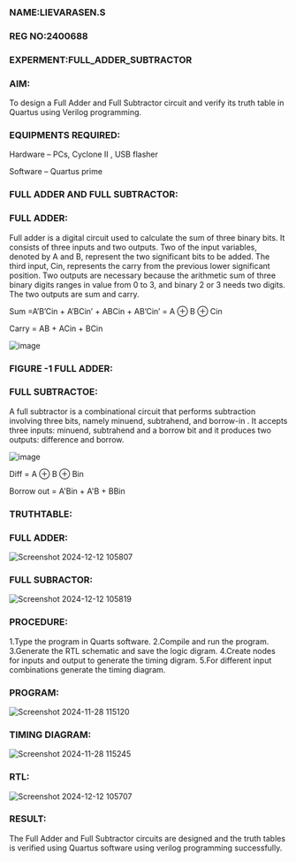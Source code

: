 ### NAME:LIEVARASEN.S

### REG NO:2400688

### EXPERMENT:FULL_ADDER_SUBTRACTOR

### AIM:

To design a Full Adder and Full Subtractor circuit and verify its truth table in Quartus using Verilog programming.

### EQUIPMENTS REQUIRED:

Hardware – PCs, Cyclone II , USB flasher

Software – Quartus prime

### FULL ADDER AND FULL SUBTRACTOR:

### FULL ADDER:

Full adder is a digital circuit used to calculate the sum of three binary bits. It consists of three inputs and two outputs. Two of the input variables, denoted by A and B, represent the two significant bits to be added. The third input, Cin, represents the carry from the previous lower significant position. Two outputs are necessary because the arithmetic sum of three binary digits ranges in value from 0 to 3, and binary 2 or 3 needs two digits. The two outputs are sum and carry.

Sum =A’B’Cin + A’BCin’ + ABCin + AB’Cin’ = A ⊕ B ⊕ Cin 

Carry = AB + ACin + BCin

![image](https://github.com/naavaneetha/FULL_ADDER_SUBTRACTOR/assets/154305477/0f30ba51-5ffb-4198-845f-18e054f675e7)

### FIGURE -1 FULL ADDER:

### FULL SUBTRACTOE:

A full subtractor is a combinational circuit that performs subtraction involving three bits, namely minuend, subtrahend, and borrow-in . It accepts three inputs: minuend, subtrahend and a borrow bit and it produces two outputs: difference and borrow.

![image](https://github.com/naavaneetha/FULL_ADDER_SUBTRACTOR/assets/154305477/02b24f51-ab51-4304-9ad6-7b81ffc1ead5)

Diff = A ⊕ B ⊕ Bin 

Borrow out = A'Bin + A'B + BBin

### TRUTHTABLE:
### FULL ADDER:
![Screenshot 2024-12-12 105807](https://github.com/user-attachments/assets/7bd156b6-462b-4a04-8c93-e0577ab03f3b)

### FULL SUBRACTOR:
![Screenshot 2024-12-12 105819](https://github.com/user-attachments/assets/66eb2e7c-a1ad-44e7-b816-da46bc426f56)


### PROCEDURE:

1.Type the program in Quarts software.
2.Compile and run the program.
3.Generate the RTL schematic and save the logic digram.
4.Create nodes for inputs and output to generate the timing digram.
5.For different input combinations generate the timing diagram.
### PROGRAM:

![Screenshot 2024-11-28 115120](https://github.com/user-attachments/assets/3ab473f6-bcc5-4e5b-afaa-7d53789080bd)


### TIMING DIAGRAM:

![Screenshot 2024-11-28 115245](https://github.com/user-attachments/assets/fc964cab-3df2-4446-a143-70402eca03ca)

### RTL:
![Screenshot 2024-12-12 105707](https://github.com/user-attachments/assets/e2d7a81b-5e86-4431-969d-8f86e65951ed)

### RESULT:

 The Full Adder and Full Subtractor circuits are designed and the truth tables is verified using Quartus software using verilog programming successfully.




